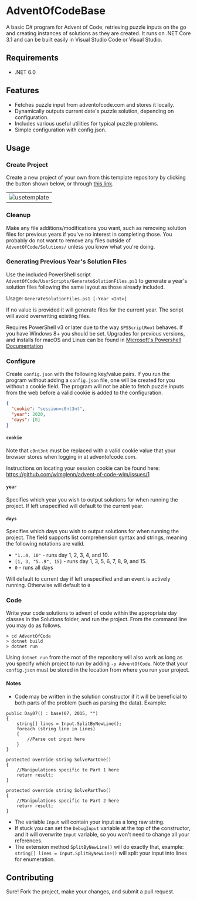 # AdventOfCodeBase
A basic C# program for Advent of Code, retrieving puzzle inputs on the go and creating instances of solutions as they are created. It runs on .NET Core 3.1 and can be built easily in Visual Studio Code or Visual Studio. 

## Requirements
* .NET 6.0

## Features
* Fetches puzzle input from adventofcode.com and stores it locally.
* Dynamically outputs current date's puzzle solution, depending on configuration.
* Includes various useful utilities for typical puzzle problems.
* Simple configuration with config.json.

## Usage
### Create Project
Create a new project of your own from this template repository by clicking the button shown below, or through [this link](https://github.com/sindrekjr/AdventOfCodeBase/generate).

||
|:--:|
| ![usetemplate](https://user-images.githubusercontent.com/23259585/95107477-3e522300-073a-11eb-8c80-c0cd4e1b5c11.png) |

### Cleanup
Make any file additions/modifications you want, such as removing solution files for previous years if you've no interest in completing those. You probably do not want to remove any files outside of `AdventOfCode/Solutions/` unless you know what you're doing.

### Generating Previous Year's Solution Files
Use the included PowerShell script `AdventOfCode/UserScripts/GenerateSolutionFiles.ps1` to generate a year's solution files following the same layout as those already included.

Usage: `GenerateSolutionFiles.ps1 [-Year <Int>]`

If no value is provided it will generate files for the current year. The script will avoid overwriting existing files.  

Requires PowerShell v3 or later due to the way `$PSScriptRoot` behaves. If you have Windows 8+ you should be set. Upgrades for previous versions, and installs for macOS and Linux can be found in [Microsoft's Powershell Documentation](https://docs.microsoft.com/en-us/powershell/scripting/install/installing-powershell?view=powershell-7.1)

### Configure
Create `config.json` with the following key/value pairs. If you run the program without adding a `config.json` file, one will be created for you without a cookie field. The program will not be able to fetch puzzle inputs from the web before a valid cookie is added to the configuration. 
```json
{
  "cookie": "session=c0nt3nt",
  "year": 2020,
  "days": [0] 
}
```
#### `cookie`
Note that `c0nt3nt` must be replaced with a valid cookie value that your browser stores when logging in at adventofcode.com.

Instructions on locating your session cookie can be found here: https://github.com/wimglenn/advent-of-code-wim/issues/1

#### `year`
Specifies which year you wish to output solutions for when running the project. If left unspecified will default to the current year.

#### `days`
Specifies which days you wish to output solutions for when running the project. The field supports list comprehension syntax and strings, meaning the following notations are valid.
* `"1..4, 10"` - runs day 1, 2, 3, 4, and 10.
* `[1, 3, "5..9", 15]` - runs day 1, 3, 5, 6, 7, 8, 9, and 15.
* `0` - runs all days

Will default to current day if left unspecified and an event is actively running. Otherwise will default to `0`

### Code
Write your code solutions to advent of code within the appropriate day classes in the Solutions folder, and run the project. From the command line you may do as follows.
```
> cd AdventOfCode
> dotnet build
> dotnet run
```
Using `dotnet run` from the root of the repository will also work as long as you specify which project to run by adding `-p AdventOfCode`. Note that your `config.json` must be stored in the location from where you run your project.

#### Notes
* Code may be written in the solution constructor if it will be beneficial to both parts of the problem (such as parsing the data). Example:
```CSharp
public Day07() : base(07, 2015, "")
{
    string[] lines = Input.SplitByNewLine();
    foreach (string line in Lines)
    {
        //Parse out input here
    }
}

protected override string SolvePartOne()
{
    //Manipulations specific to Part 1 here
    return result;
}

protected override string SolvePartTwo()
{
    //Manipulations specific to Part 2 here
    return result;
}
```
* The variable `Input` will contain your input as a long raw string.
* If stuck you can set the `DebugInput` variable at the top of the constructor, and it will overwrite `Input` variable, so you won't need to change all your references. 
* The extension method `SplitByNewLine()` will do exactly that, example: `string[] lines = Input.SplitByNewLine()` will split your input into lines for enumeration.

## Contributing 
Sure! Fork the project, make your changes, and submit a pull request. 
